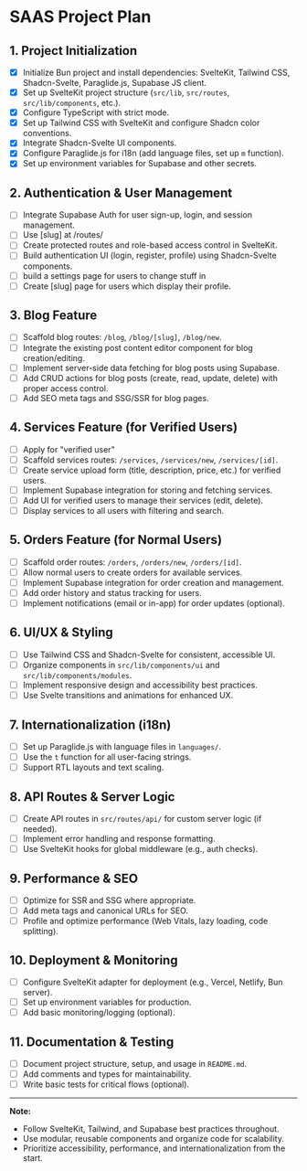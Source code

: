 # SAAS Project Plan

## 1. Project Initialization

- [x] Initialize Bun project and install dependencies: SvelteKit, Tailwind CSS, Shadcn-Svelte, Paraglide.js, Supabase JS client.
- [x] Set up SvelteKit project structure (`src/lib`, `src/routes`, `src/lib/components`, etc.).
- [x] Configure TypeScript with strict mode.
- [x] Set up Tailwind CSS with SvelteKit and configure Shadcn color conventions.
- [x] Integrate Shadcn-Svelte UI components.
- [x] Configure Paraglide.js for i18n (add language files, set up `m` function).
- [x] Set up environment variables for Supabase and other secrets.

## 2. Authentication & User Management

- [ ] Integrate Supabase Auth for user sign-up, login, and session management.
- [ ] Use [slug] at /routes/
- [ ] Create protected routes and role-based access control in SvelteKit.
- [ ] Build authentication UI (login, register, profile) using Shadcn-Svelte components.
- [ ] build a settings page for users to change stuff in
- [ ] Create [slug] page for users which display their profile.

## 3. Blog Feature

- [ ] Scaffold blog routes: `/blog`, `/blog/[slug]`, `/blog/new`.
- [ ] Integrate the existing post content editor component for blog creation/editing.
- [ ] Implement server-side data fetching for blog posts using Supabase.
- [ ] Add CRUD actions for blog posts (create, read, update, delete) with proper access control.
- [ ] Add SEO meta tags and SSG/SSR for blog pages.

## 4. Services Feature (for Verified Users)

- [ ] Apply for "verified user"
- [ ] Scaffold services routes: `/services`, `/services/new`, `/services/[id]`.
- [ ] Create service upload form (title, description, price, etc.) for verified users.
- [ ] Implement Supabase integration for storing and fetching services.
- [ ] Add UI for verified users to manage their services (edit, delete).
- [ ] Display services to all users with filtering and search.

## 5. Orders Feature (for Normal Users)

- [ ] Scaffold order routes: `/orders`, `/orders/new`, `/orders/[id]`.
- [ ] Allow normal users to create orders for available services.
- [ ] Implement Supabase integration for order creation and management.
- [ ] Add order history and status tracking for users.
- [ ] Implement notifications (email or in-app) for order updates (optional).

## 6. UI/UX & Styling

- [ ] Use Tailwind CSS and Shadcn-Svelte for consistent, accessible UI.
- [ ] Organize components in `src/lib/components/ui` and `src/lib/components/modules`.
- [ ] Implement responsive design and accessibility best practices.
- [ ] Use Svelte transitions and animations for enhanced UX.

## 7. Internationalization (i18n)

- [ ] Set up Paraglide.js with language files in `languages/`.
- [ ] Use the `t` function for all user-facing strings.
- [ ] Support RTL layouts and text scaling.

## 8. API Routes & Server Logic

- [ ] Create API routes in `src/routes/api/` for custom server logic (if needed).
- [ ] Implement error handling and response formatting.
- [ ] Use SvelteKit hooks for global middleware (e.g., auth checks).

## 9. Performance & SEO

- [ ] Optimize for SSR and SSG where appropriate.
- [ ] Add meta tags and canonical URLs for SEO.
- [ ] Profile and optimize performance (Web Vitals, lazy loading, code splitting).

## 10. Deployment & Monitoring

- [ ] Configure SvelteKit adapter for deployment (e.g., Vercel, Netlify, Bun server).
- [ ] Set up environment variables for production.
- [ ] Add basic monitoring/logging (optional).

## 11. Documentation & Testing

- [ ] Document project structure, setup, and usage in `README.md`.
- [ ] Add comments and types for maintainability.
- [ ] Write basic tests for critical flows (optional).

---

**Note:**

- Follow SvelteKit, Tailwind, and Supabase best practices throughout.
- Use modular, reusable components and organize code for scalability.
- Prioritize accessibility, performance, and internationalization from the start.
